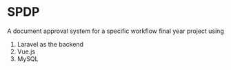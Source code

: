 # SPDP
A document approval system for a specific workflow final year project using 
1. Laravel as the backend 
2. Vue.js
3. MySQL


